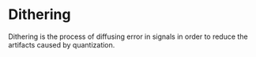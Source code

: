 # Dithering
Dithering is the process of diffusing error in signals in order to reduce the artifacts caused by quantization.
<!--Here I explore The Floyd-Steinburg algorithm for dithering images:

[![Open In Colab](https://colab.research.google.com/assets/colab-badge.svg)](https://colab.research.google.com/github/ckonst/dithering/blob/master/dithering.ipynb)-->
